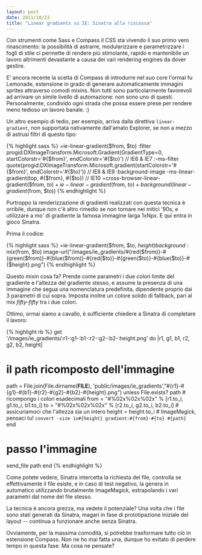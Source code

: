 ```yaml
---
layout: post
date: 2011/10/23
title: "Linear gradients su IE: Sinatra alla riscossa"
---
```


Con strumenti come Sass e Compass il CSS sta vivendo il suo primo vero rinascimento: la possibilità di astrarre, modularizzare e parametrizzare i fogli di stile ci permette di rendere più stimolante, rapido e mantenibile un lavoro altrimenti devastante a causa dei vari rendering engines da dover gestire.

E' ancora recente la scelta di Compass di introdurre nel suo core l'ormai fu Lemonade, estensione in grado di generare automaticamente immagini sprites attraverso comodi mixins. Non tutti sono particolarmente favorevoli ad arrivare un simile livello di automazione: non sono uno di questi. Personalmente, condivido ogni strada che possa essere prese per rendere meno tedioso un lavoro banale. :)

Un altro esempio di tedio, per esempio, arriva dalla direttiva `linear-gradient`, non supportata nativamente dall'amato Explorer, se non a mezzo di astrusi filtri di questo tipo:

{% highlight sass %}
=ie-linear-gradient($from, $to)
  :filter progid:DXImageTransform.Microsoft.Gradient(GradientType=0, startColorstr='#{$from}', endColorstr='#{$to}') // IE6 & IE7
  :-ms-filter quote(progid:DXImageTransform.Microsoft.gradient(startColorstr='#{$from}', endColorstr='#{$to}')) // IE8 & IE9
  :background-image -ms-linear-gradient(top, #{$from}, #{$to}) // IE10
=cross-browser-linear-gradient($from, $to)
  +ie-linear-gradient($from, $to)
  +background(linear-gradient($from, $to))
{% endhighlight %}

Purtroppo la renderizzazione di gradienti realizzati con questa tecnica è orribile, dunque non c'è altro rimedio se non tornare nei mitici '90s, e utilizzare a mo' di gradiente la famosa immagine larga 1xNpx. E qui entra in gioco Sinatra.

Prima il codice:

{% highlight sass %}
=ie-linear-gradient($from, $to, $height)
  background: mix($from, $to) image-url("/images/ie_gradients/#{red($from)}-#{green($from)}-#{blue($from)}-#{red($to)}-#{green($to)}-#{blue($to)}-#{$height}.png")
{% endhighlight %}

Questo mixin cosa fa? Prende come parametri i due colori limite del gradiente e l'altezza del gradiente stesso, e assume la presenza di una immagine che segua una nomenclatura predefinita, dipendente proprio dai 3 parametri di cui sopra. Imposta inoltre un colore solido di fallback, pari al mix *fifty-fifty* tra i due colori.

Ottimo, ormai siamo a cavallo, è sufficiente chiedere a Sinatra di completare il lavoro:

{% highlight rb %}
get '/images/ie_gradients/:r1-:g1-:b1-:r2-:g2-:b2-:height.png' do |r1, g1, b1, r2, g2, b2, height|
  # il path ricomposto dell'immagine
  path = File.join(File.dirname(__FILE__), 'public/images/ie_gradients',"#{r1}-#{g1}-#{b1}-#{r2}-#{g2}-#{b2}-#{height}.png")
  unless File.exists? path
    # ricompongo i colori esadecimali
    from = "#%02x%02x%02x" % [r1.to_i, g1.to_i, b1.to_i]
    to = "#%02x%02x%02x" % [r2.to_i, g2.to_i, b2.to_i]
    # assicuriamoci che l'altezza sia un intero
    height = height.to_i
    # ImageMagick, pensaci tu!
    `convert -size 1x#{height} gradient:#{from}-#{to} #{path}`
  end
  # passo l'immagine
  send_file path
end
{% endhighlight %}

Come potete vedere, Sinatra intercetta la richiesta del file, controlla se effettivamente il file esiste, e in caso di test negativo, la genera in automatico utilizzando brutalmente ImageMagick, estrapolando i vari parametri dal nome del file stesso.

La tecnica è ancora grezza, ma vedete il potenziale? Una volta che i file sono stati generati da Sinatra, magari in fase di prototipazione iniziale del layout -- continua a funzionare anche senza Sinatra.

Ovviamente, per la massima comodità, si potrebbe trasformare tutto ciò in estensione Compass. Non ne ho mai fatta una, dunque ho evitato di perdere tempo in questa fase. Ma cosa ne pensate?